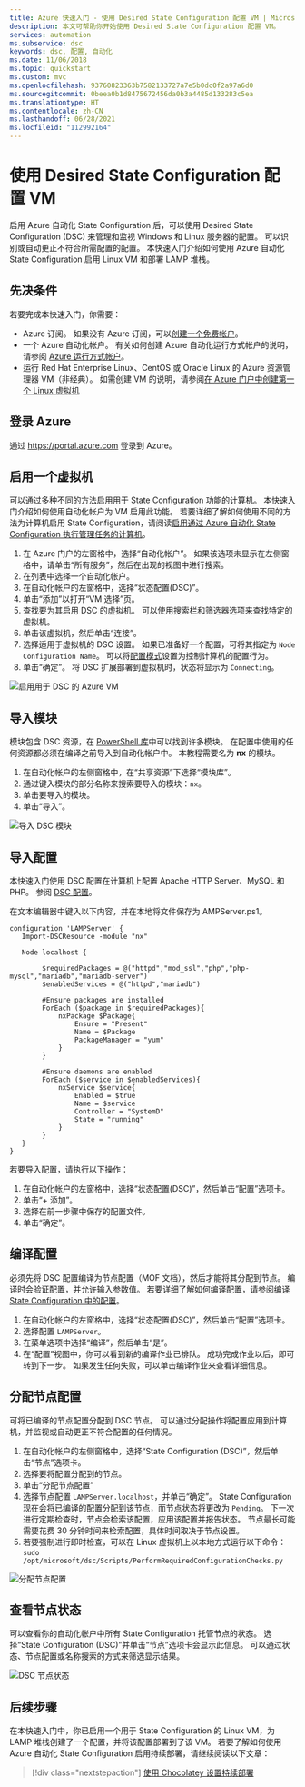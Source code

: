 ```yaml
---
title: Azure 快速入门 - 使用 Desired State Configuration 配置 VM | Microsoft Docs
description: 本文可帮助你开始使用 Desired State Configuration 配置 VM。
services: automation
ms.subservice: dsc
keywords: dsc, 配置, 自动化
ms.date: 11/06/2018
ms.topic: quickstart
ms.custom: mvc
ms.openlocfilehash: 93760823363b7582133727a7e5b0dc0f2a97a6d0
ms.sourcegitcommit: 0beea0b1d8475672456da0b3a4485d133283c5ea
ms.translationtype: HT
ms.contentlocale: zh-CN
ms.lasthandoff: 06/28/2021
ms.locfileid: "112992164"
---
```

# <a name="configure-a-vm-with-desired-state-configuration"></a>使用 Desired State Configuration 配置 VM

启用 Azure 自动化 State Configuration 后，可以使用 Desired State Configuration (DSC) 来管理和监视 Windows 和 Linux 服务器的配置。 可以识别或自动更正不符合所需配置的配置。 本快速入门介绍如何使用 Azure 自动化 State Configuration 启用 Linux VM 和部署 LAMP 堆栈。

## <a name="prerequisites"></a>先决条件

若要完成本快速入门，你需要：

* Azure 订阅。 如果没有 Azure 订阅，可以[创建一个免费帐户](https://azure.microsoft.com/free/)。
* 一个 Azure 自动化帐户。 有关如何创建 Azure 自动化运行方式帐户的说明，请参阅 [Azure 运行方式帐户](./manage-runas-account.md)。
* 运行 Red Hat Enterprise Linux、CentOS 或 Oracle Linux 的 Azure 资源管理器 VM（非经典）。 如需创建 VM 的说明，请参阅[在 Azure 门户中创建第一个 Linux 虚拟机](../virtual-machines/linux/quick-create-portal.md)

## <a name="sign-in-to-azure"></a>登录 Azure
通过 https://portal.azure.com 登录到 Azure。

## <a name="enable-a-virtual-machine"></a>启用一个虚拟机

可以通过多种不同的方法启用用于 State Configuration 功能的计算机。 本快速入门介绍如何使用自动化帐户为 VM 启用此功能。 若要详细了解如何使用不同的方法为计算机启用 State Configuration，请阅读[启用通过 Azure 自动化 State Configuration 执行管理任务的计算机](./automation-dsc-onboarding.md)。

1. 在 Azure 门户的左窗格中，选择“自动化帐户”。 如果该选项未显示在左侧窗格中，请单击“所有服务”，然后在出现的视图中进行搜索。
1. 在列表中选择一个自动化帐户。
1. 在自动化帐户的左窗格中，选择“状态配置(DSC)”。
2. 单击“添加”以打开“VM 选择”页。
3. 查找要为其启用 DSC 的虚拟机。 可以使用搜索栏和筛选器选项来查找特定的虚拟机。
4. 单击该虚拟机，然后单击“连接”。
5. 选择适用于虚拟机的 DSC 设置。 如果已准备好一个配置，可将其指定为 `Node Configuration Name`。 可以将[配置模式](/powershell/scripting/dsc/managing-nodes/metaConfig)设置为控制计算机的配置行为。
6. 单击“确定”。 将 DSC 扩展部署到虚拟机时，状态将显示为 `Connecting`。

![启用用于 DSC 的 Azure VM](./media/automation-quickstart-dsc-configuration/dsc-onboard-azure-vm.png)

## <a name="import-modules"></a>导入模块

模块包含 DSC 资源，在 [PowerShell 库](https://www.powershellgallery.com)中可以找到许多模块。 在配置中使用的任何资源都必须在编译之前导入到自动化帐户中。 本教程需要名为 **nx** 的模块。

1. 在自动化帐户的左侧窗格中，在“共享资源”下选择“模块库”。 
1. 通过键入模块的部分名称来搜索要导入的模块：`nx`。
1. 单击要导入的模块。
1. 单击“导入”。

![导入 DSC 模块](./media/automation-quickstart-dsc-configuration/dsc-import-module-nx.png)

## <a name="import-the-configuration"></a>导入配置

本快速入门使用 DSC 配置在计算机上配置 Apache HTTP Server、MySQL 和 PHP。 参阅 [DSC 配置](/powershell/scripting/dsc/configurations/configurations)。

在文本编辑器中键入以下内容，并在本地将文件保存为 AMPServer.ps1。

```powershell-interactive
configuration 'LAMPServer' {
   Import-DSCResource -module "nx"

   Node localhost {

        $requiredPackages = @("httpd","mod_ssl","php","php-mysql","mariadb","mariadb-server")
        $enabledServices = @("httpd","mariadb")

        #Ensure packages are installed
        ForEach ($package in $requiredPackages){
            nxPackage $Package{
                Ensure = "Present"
                Name = $Package
                PackageManager = "yum"
            }
        }

        #Ensure daemons are enabled
        ForEach ($service in $enabledServices){
            nxService $service{
                Enabled = $true
                Name = $service
                Controller = "SystemD"
                State = "running"
            }
        }
   }
}
```

若要导入配置，请执行以下操作：

1. 在自动化帐户的左窗格中，选择“状态配置(DSC)”，然后单击“配置”选项卡。
2. 单击“+ 添加”。
3. 选择在前一步骤中保存的配置文件。
4. 单击“确定”。

## <a name="compile-a-configuration"></a>编译配置

必须先将 DSC 配置编译为节点配置（MOF 文档），然后才能将其分配到节点。 编译时会验证配置，并允许输入参数值。 若要详细了解如何编译配置，请参阅[编译 State Configuration 中的配置](automation-dsc-compile.md)。

1. 在自动化帐户的左窗格中，选择“状态配置(DSC)”，然后单击“配置”选项卡。
1. 选择配置 `LAMPServer`。
1. 在菜单选项中选择“编译”，然后单击“是”。 
1. 在“配置”视图中，你可以看到新的编译作业已排队。 成功完成作业以后，即可转到下一步。 如果发生任何失败，可以单击编译作业来查看详细信息。

## <a name="assign-a-node-configuration"></a>分配节点配置

可将已编译的节点配置分配到 DSC 节点。 可以通过分配操作将配置应用到计算机，并监视或自动更正不符合配置的任何情况。

1. 在自动化帐户的左侧窗格中，选择“State Configuration (DSC)”，然后单击“节点”选项卡。 
1. 选择要将配置分配到的节点。
1. 单击“分配节点配置”
1. 选择节点配置 `LAMPServer.localhost`，并单击“确定”。 State Configuration 现在会将已编译的配置分配到该节点，而节点状态将更改为 `Pending`。 下一次进行定期检查时，节点会检索该配置，应用该配置并报告状态。 节点最长可能需要花费 30 分钟时间来检索配置，具体时间取决于节点设置。 
1. 若要强制进行即时检查，可以在 Linux 虚拟机上以本地方式运行以下命令：`sudo /opt/microsoft/dsc/Scripts/PerformRequiredConfigurationChecks.py`

![分配节点配置](./media/automation-quickstart-dsc-configuration/dsc-assign-node-configuration.png)

## <a name="view-node-status"></a>查看节点状态

可以查看你的自动化帐户中所有 State Configuration 托管节点的状态。 选择“State Configuration (DSC)”并单击“节点”选项卡会显示此信息。 可以通过状态、节点配置或名称搜索的方式来筛选显示结果。

![DSC 节点状态](./media/automation-quickstart-dsc-configuration/dsc-node-status.png)

## <a name="next-steps"></a>后续步骤

在本快速入门中，你已启用一个用于 State Configuration 的 Linux VM，为 LAMP 堆栈创建了一个配置，并将该配置部署到了该 VM。 若要了解如何使用 Azure 自动化 State Configuration 启用持续部署，请继续阅读以下文章：

> [!div class="nextstepaction"]
> [使用 Chocolatey 设置持续部署](./automation-dsc-cd-chocolatey.md)
